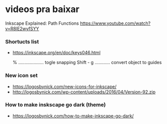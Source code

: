 # videos pra baixar

Inkscape Explained: Path Functions
https://www.youtube.com/watch?v=R8lE2wyfSYY

### Shortucts list
+ https://inkscape.org/en/doc/keys046.html


    % .................... togle snapping
    Shift - g ............ convert object to guides

### New icon set
+ https://logosbynick.com/new-icons-for-inkscape/
+ http://logosbynick.com/wp-content/uploads/2016/04/Version-92.zip

### How to make inskscape go dark (theme)
+ https://logosbynick.com/how-to-make-inkscape-go-dark/

